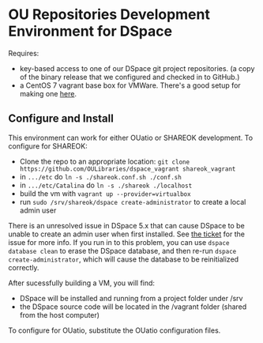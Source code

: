 # OU Repositories Development Environment for DSpace

Requires:
* key-based access to one of our DSpace git project repositories. (a copy of the binary release that we configured and checked in to GitHub.)
* a CentOS 7 vagrant base box for VMWare. There's a good setup for making one [here](https://github.com/geerlingguy/packer-centos-7/).


## Configure and Install

This environment can work for either OUatio or SHAREOK development. To configure for SHAREOK:

* Clone the repo to an appropriate location: `git clone https://github.com/OULibraries/dspace_vagrant shareok_vagrant`
* in `.../etc` do `ln -s ./shareok.conf.sh ./conf.sh`
* in `.../etc/Catalina` do `ln -s ./shareok ./localhost`
* build the vm with `vagrant up --provider=virtualbox`
* run `sudo /srv/shareok/dspace create-administrator` to create a local admin user

There is an unresolved issue in DSpace 5.x that can cause DSpace to be unable to create an admin user when first installed. See [the ticket](https://jira.duraspace.org/browse/DS-2408) for the issue for more info. If you run in to this problem, you can use `dspace database clean` to erase the DSpace database, and then re-run `dspace create-administrator`, which will cause the database to be reinitialized correctly. 

After sucessfully building a VM, you will find:

* DSpace will be installed and running from a project folder under /srv
* the DSpace source code will be located in the /vagrant folder (shared from the host computer)

To configure for OUatio, substitute the OUatio configuration files. 









